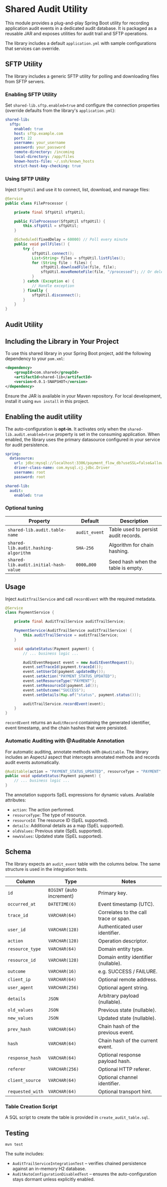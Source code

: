 # Shared Audit Utility

This module provides a plug-and-play Spring Boot utility for recording application audit events in a dedicated audit database. It is packaged as a reusable JAR and exposes utilities for audit trail and SFTP operations.

The library includes a default `application.yml` with sample configurations that services can override.

## SFTP Utility

The library includes a generic SFTP utility for polling and downloading files from SFTP servers.

### Enabling SFTP Utility

Set `shared-lib.sftp.enabled=true` and configure the connection properties (override defaults from the library's `application.yml`):

```yaml
shared-lib:
  sftp:
    enabled: true
    host: sftp.example.com
    port: 22
    username: your_username
    password: your_password
    remote-directory: /incoming
    local-directory: /app/files
    known-hosts-file: ~/.ssh/known_hosts
    strict-host-key-checking: true
```

### Using SFTP Utility

Inject `SftpUtil` and use it to connect, list, download, and manage files:

```java
@Service
public class FileProcessor {

    private final SftpUtil sftpUtil;

    public FileProcessor(SftpUtil sftpUtil) {
        this.sftpUtil = sftpUtil;
    }

    @Scheduled(fixedDelay = 60000) // Poll every minute
    public void pollFiles() {
        try {
            sftpUtil.connect();
            List<String> files = sftpUtil.listFiles();
            for (String file : files) {
                sftpUtil.downloadFile(file, file);
                sftpUtil.moveRemoteFile(file, "/processed"); // Or deleteRemoteFile(file)
            }
        } catch (Exception e) {
            // Handle exception
        } finally {
            sftpUtil.disconnect();
        }
    }
}
```

## Audit Utility

## Including the Library in Your Project

To use this shared library in your Spring Boot project, add the following dependency to your `pom.xml`:

```xml
<dependency>
    <groupId>com.shared</groupId>
    <artifactId>shared-lib</artifactId>
    <version>0.0.1-SNAPSHOT</version>
</dependency>
```

Ensure the JAR is available in your Maven repository. For local development, install it using `mvn install` in this project.

## Enabling the audit utility

The auto-configuration is **opt-in**. It activates only when the `shared-lib.audit.enabled=true` property is set in the consuming application. When enabled, the library uses the primary datasource configured in your service for audit persistence.

```yaml
spring:
  datasource:
    url: jdbc:mysql://localhost:3306/payment_flow_db?useSSL=false&allowPublicKeyRetrieval=true&serverTimezone=UTC
    driver-class-name: com.mysql.cj.jdbc.Driver
    username: root
    password: root

shared-lib:
  audit:
    enabled: true
```

### Optional tuning

| Property | Default | Description |
| --- | --- | --- |
| `shared-lib.audit.table-name` | `audit_event` | Table used to persist audit records. |
| `shared-lib.audit.hashing-algorithm` | `SHA-256` | Algorithm for chain hashing. |
| `shared-lib.audit.initial-hash-value` | `0000…000` | Seed hash when the table is empty. |

## Usage

Inject `AuditTrailService` and call `recordEvent` with the required metadata.

```java
@Service
class PaymentService {

    private final AuditTrailService auditTrailService;

    PaymentService(AuditTrailService auditTrailService) {
        this.auditTrailService = auditTrailService;
    }

    void updateStatus(Payment payment) {
        // ... business logic ...

        AuditEventRequest event = new AuditEventRequest();
        event.setTraceId(payment.traceId());
        event.setUserId(payment.updatedBy());
        event.setAction("PAYMENT_STATUS_UPDATED");
        event.setResourceType("PAYMENT");
        event.setResourceId(payment.id());
        event.setOutcome("SUCCESS");
        event.setDetails(Map.of("status", payment.status()));

        auditTrailService.recordEvent(event);
    }
}
```

`recordEvent` returns an `AuditRecord` containing the generated identifier, event timestamp, and the chain hashes that were persisted.

### Automatic Auditing with @Auditable Annotation

For automatic auditing, annotate methods with `@Auditable`. The library includes an AspectJ aspect that intercepts annotated methods and records audit events automatically.

```java
@Auditable(action = "PAYMENT_STATUS_UPDATED", resourceType = "PAYMENT", resourceId = "#payment.id", details = "{'status': #payment.status()}")
public void updateStatus(Payment payment) {
    // ... business logic ...
}
```

The annotation supports SpEL expressions for dynamic values. Available attributes:

- `action`: The action performed.
- `resourceType`: The type of resource.
- `resourceId`: The resource ID (SpEL supported).
- `details`: Additional details as a map (SpEL supported).
- `oldValues`: Previous state (SpEL supported).
- `newValues`: Updated state (SpEL supported).

## Schema

The library expects an `audit_event` table with the columns below. The same structure is used in the integration tests.

| Column | Type | Notes |
| --- | --- | --- |
| `id` | `BIGINT` (auto increment) | Primary key. |
| `occurred_at` | `DATETIME(6)` | Event timestamp (UTC). |
| `trace_id` | `VARCHAR(64)` | Correlates to the call trace or span. |
| `user_id` | `VARCHAR(128)` | Authenticated user identifier. |
| `action` | `VARCHAR(128)` | Operation descriptor. |
| `resource_type` | `VARCHAR(64)` | Domain entity type. |
| `resource_id` | `VARCHAR(128)` | Domain entity identifier (nullable). |
| `outcome` | `VARCHAR(16)` | e.g. SUCCESS / FAILURE. |
| `client_ip` | `VARCHAR(64)` | Optional remote address. |
| `user_agent` | `VARCHAR(256)` | Optional agent string. |
| `details` | `JSON` | Arbitrary payload (nullable). |
| `old_values` | `JSON` | Previous state (nullable). |
| `new_values` | `JSON` | Updated state (nullable). |
| `prev_hash` | `VARCHAR(64)` | Chain hash of the previous event. |
| `hash` | `VARCHAR(64)` | Chain hash of the current event. |
| `response_hash` | `VARCHAR(64)` | Optional response payload hash. |
| `referer` | `VARCHAR(256)` | Optional HTTP referer. |
| `client_source` | `VARCHAR(64)` | Optional channel identifier. |
| `requested_with` | `VARCHAR(64)` | Optional transport hint. |

### Table Creation Script

A SQL script to create the table is provided in `create_audit_table.sql`.

## Testing

`mvn test`

The suite includes:

- `AuditTrailServiceIntegrationTest` – verifies chained persistence against an in-memory H2 database.
- `AuditAutoConfigurationDisabledTest` – ensures the auto-configuration stays dormant unless explicitly enabled.
